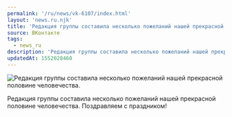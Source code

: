 ```yaml
---
permalink: '/ru/news/vk-6107/index.html'
layout: 'news.ru.njk'
title: 'Редакция группы составила несколько пожеланий нашей прекрасной половине человечества.'
source: ВКонтакте
tags:
  - news_ru
description: 'Редакция группы составила несколько пожеланий нашей прекрасной половине человечества.'
updatedAt: 1552028460
---
```

![Редакция группы составила несколько пожеланий нашей прекрасной половине человечества.](https://sun9-3.userapi.com/impf/c845019/v845019360/1bff41/SfDwcmqjjvc.jpg?size=608x1080&quality=96&sign=d1534911a1895ad37bd9b08596cb654e&c_uniq_tag=_iNnuk1jlbl0FajBPs5K01PkAL4CNGKhF8S7N8CuHMo&type=album)

Редакция группы составила несколько пожеланий нашей прекрасной половине человечества. Поздравляем с праздником!
